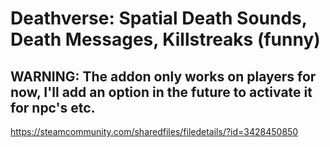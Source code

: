 # Deathverse: Spatial Death Sounds, Death Messages, Killstreaks (funny)
## WARNING: The addon only works on players for now, I'll add an option in the future to activate it for npc's etc.
https://steamcommunity.com/sharedfiles/filedetails/?id=3428450850
